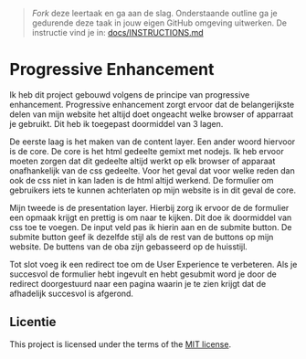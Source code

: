 > _Fork_ deze leertaak en ga aan de slag. Onderstaande outline ga je gedurende deze taak in jouw eigen GitHub omgeving uitwerken. De instructie vind je in: [docs/INSTRUCTIONS.md](docs/INSTRUCTIONS.md)

# Progressive Enhancement

Ik heb dit project gebouwd volgens de principe van progressive enhancement. Progressive enhancement zorgt ervoor dat de belangerijkste delen van mijn website het altijd doet ongeacht welke browser of apparraat je gebruikt. Dit heb ik toegepast doormiddel van 3 lagen.

De eerste laag is het maken van de content layer. Een ander woord hiervoor is de core. De core is het html gedeelte gemixt met nodejs. Ik heb ervoor moeten zorgen dat dit gedeelte altijd werkt op elk browser of apparaat onafhankelijk van de css gedeelte. Voor het geval dat voor welke reden dan ook de css niet in kan laden is de html altijd werkend. De formulier om gebruikers iets te kunnen achterlaten op mijn website is in dit geval de core.

Mijn tweede is de presentation layer. Hierbij zorg ik ervoor de de formulier een opmaak krijgt en prettig is om naar te kijken. Dit doe ik doormiddel van css toe te voegen. De input veld pas ik hierin aan en de submite button. De submite button geef ik dezelfde stijl als de rest van de buttons op mijn website. De buttens van de oba zijn gebasseerd op de huisstijl.

Tot slot voeg ik een redirect toe om de User Experience te verbeteren. Als je succesvol de formulier hebt ingevult en hebt gesubmit word je door de redirect doorgestuurd naar een pagina waarin je te zien krijgt dat de afhadelijk succesvol is afgerond.

## Licentie

This project is licensed under the terms of the [MIT license](./LICENSE).
